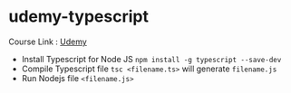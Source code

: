# udemy-typescript

Course Link : [Udemy](https://byjus.udemy.com/course/introduction-typescript-development/learn/lecture/5963396#overview)

- Install Typescript for Node JS
```npm install -g typescript --save-dev```
- Compile Typescript file
```tsc <filename.ts>``` will generate ```filename.js```
- Run Nodejs file
```<filename.js>```

